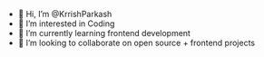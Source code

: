 - 👋 Hi, I’m @KrrishParkash
- 👀 I’m interested in Coding   
- 🌱 I’m currently learning frontend development   
- 💞️ I’m looking to collaborate on open source + frontend projects  




<!---
KrrishParkash/KrrishParkash is a ✨ special ✨ repository because its `README.md` (this file) appears on your GitHub profile.
You can click the Preview link to take a look at your changes.
--->
